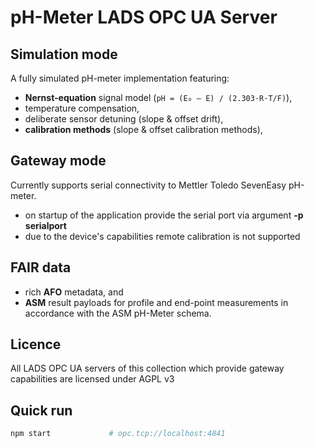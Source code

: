 # pH-Meter LADS OPC UA Server

## Simulation mode
A fully simulated pH-meter implementation featuring:
* **Nernst-equation** signal model (`pH = (E₀ – E) / (2.303·R·T/F)`),
* temperature compensation,
* deliberate sensor detuning (slope & offset drift),
* **calibration methods** (slope & offset calibration methods),

## Gateway mode
Currently supports serial connectivity to Mettler Toledo SevenEasy pH-meter.
* on startup of the application provide the serial port via argument **-p serialport**
* due to the device's capabilities remote calibration is not supported

## FAIR data
* rich **AFO** metadata, and
* **ASM** result payloads for profile and end-point measurements in accordance with the ASM pH-Meter schema.

## Licence
All LADS OPC UA servers of this collection which provide gateway capabilities are licensed under AGPL v3

## Quick run

```bash
npm start             # opc.tcp://localhost:4841
